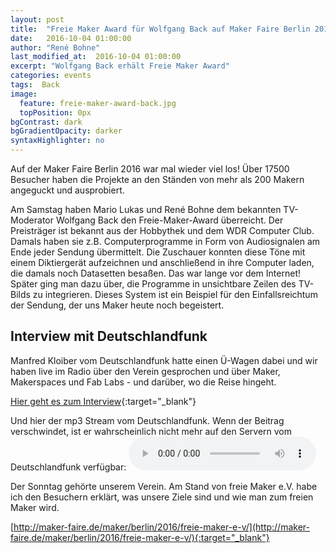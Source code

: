 ```yaml
---
layout: post
title:  "Freie Maker Award für Wolfgang Back auf Maker Faire Berlin 2016"
date:   2016-10-04 01:00:00
author: "René Bohne"
last_modified_at:  2016-10-04 01:00:00
excerpt: "Wolfgang Back erhält Freie Maker Award"
categories: events
tags:  Back
image:
  feature: freie-maker-award-back.jpg
  topPosition: 0px
bgContrast: dark
bgGradientOpacity: darker
syntaxHighlighter: no
---
```

Auf der Maker Faire Berlin 2016 war mal wieder viel los! Über 17500 Besucher haben die Projekte an den Ständen von mehr als 200 Makern angeguckt und ausprobiert.

<div class="img img--fullContainer img--14xLeading" style="background-image: url({{ site.baseurl_posts_img }}Back_Bohne_Award_klein.jpg);"></div>
Am Samstag haben Mario Lukas und René Bohne dem bekannten TV-Moderator Wolfgang Back den Freie-Maker-Award überreicht. Der Preisträger ist bekannt aus der Hobbythek und dem WDR Computer Club. Damals haben sie z.B. Computerprogramme in Form von Audiosignalen am Ende jeder Sendung übermittelt. Die Zuschauer konnten diese Töne mit einem Diktiergerät aufzeichnen und anschließend in ihre Computer laden, die damals noch Datasetten besaßen. Das war lange vor dem Internet! Später ging man dazu über, die Programme in unsichtbare Zeilen des TV-Bilds zu integrieren. Dieses System ist ein Beispiel für den Einfallsreichtum der Sendung, der uns Maker heute noch begeistert.

## Interview mit Deutschlandfunk

Manfred Kloiber vom Deutschlandfunk hatte einen Ü-Wagen dabei und wir haben live im Radio über den Verein gesprochen und über Maker, Makerspaces und Fab Labs - und darüber, wo die Reise hingeht.

[Hier geht es zum Interview](http://www.deutschlandfunk.de/maker-faire-renaissance-des-guten-alten-radiobastelns.684.de.html?dram:article_id=367430){:target="_blank"}

Und hier der mp3 Stream vom Deutschlandfunk. Wenn der Beitrag verschwindet, ist er wahrscheinlich nicht mehr auf den Servern vom Deutschlandfunk verfügbar:
<audio controls><source src="http://ondemand-mp3.dradio.de/file/dradio/2016/10/01/computer_und_kommunikation_01102016_komplette_sendung_dlf_20161001_1630_78d2d04c.mp3" type="audio/mpeg">Your browser does not support the audio element.</audio>


Der Sonntag gehörte unserem Verein. Am Stand von freie Maker e.V. habe ich den Besuchern erklärt, was unsere Ziele sind und wie man zum freien Maker wird.

[http://maker-faire.de/maker/berlin/2016/freie-maker-e-v/](http://maker-faire.de/maker/berlin/2016/freie-maker-e-v/){:target="_blank"}
